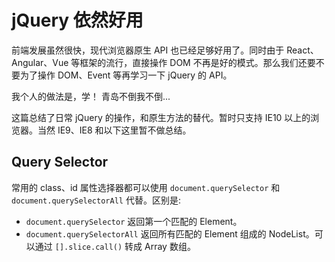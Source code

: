 # jQuery 依然好用

前端发展虽然很快，现代浏览器原生 API 也已经足够好用了。同时由于 React、Angular、Vue 等框架的流行，直接操作 DOM 不再是好的模式。那么我们还要不要为了操作 DOM、Event 等再学习一下 jQuery 的 API。

我个人的做法是，学！ 青岛不倒我不倒...

这篇总结了日常 jQuery 的操作，和原生方法的替代。暂时只支持 IE10 以上的浏览器。当然 IE9、IE8 和以下这里暂不做总结。

## Query Selector

常用的 class、id 属性选择器都可以使用 `document.querySelector` 和 `document.querySelectorAll` 代替。区别是:

- `document.querySelector` 返回第一个匹配的 Element。
- `document.querySelectorAll` 返回所有匹配的 Element 组成的 NodeList。可以通过 `[].slice.call()` 转成 Array 数组。